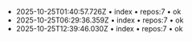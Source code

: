 - 2025-10-25T01:40:57.726Z • index • repos:7 • ok
- 2025-10-25T06:29:36.359Z • index • repos:7 • ok
- 2025-10-25T12:39:46.030Z • index • repos:7 • ok
